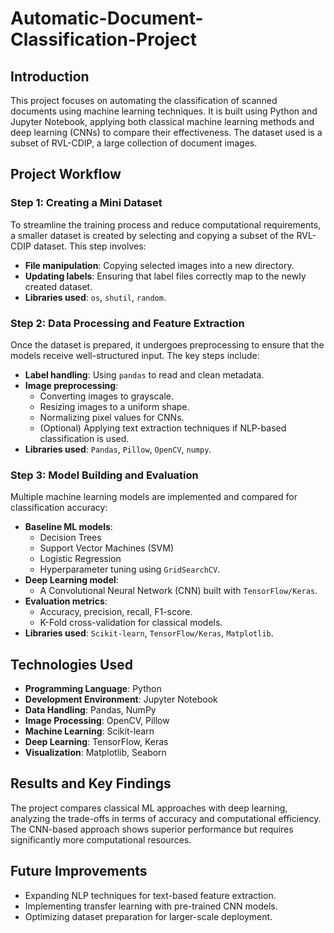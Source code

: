 # Automatic-Document-Classification-Project

## Introduction
This project focuses on automating the classification of scanned documents using machine learning techniques. It is built using Python and Jupyter Notebook, applying both classical machine learning methods and deep learning (CNNs) to compare their effectiveness. The dataset used is a subset of RVL-CDIP, a large collection of document images.

## Project Workflow

### Step 1: Creating a Mini Dataset
To streamline the training process and reduce computational requirements, a smaller dataset is created by selecting and copying a subset of the RVL-CDIP dataset. This step involves:
- **File manipulation**: Copying selected images into a new directory.
- **Updating labels**: Ensuring that label files correctly map to the newly created dataset.
- **Libraries used**: `os`, `shutil`, `random`.

### Step 2: Data Processing and Feature Extraction
Once the dataset is prepared, it undergoes preprocessing to ensure that the models receive well-structured input. The key steps include:
- **Label handling**: Using `pandas` to read and clean metadata.
- **Image preprocessing**:
  - Converting images to grayscale.
  - Resizing images to a uniform shape.
  - Normalizing pixel values for CNNs.
  - (Optional) Applying text extraction techniques if NLP-based classification is used.
- **Libraries used**: `Pandas`, `Pillow`, `OpenCV`, `numpy`.

### Step 3: Model Building and Evaluation
Multiple machine learning models are implemented and compared for classification accuracy:
- **Baseline ML models**:
  - Decision Trees
  - Support Vector Machines (SVM)
  - Logistic Regression
  - Hyperparameter tuning using `GridSearchCV`.
- **Deep Learning model**:
  - A Convolutional Neural Network (CNN) built with `TensorFlow/Keras`.
- **Evaluation metrics**:
  - Accuracy, precision, recall, F1-score.
  - K-Fold cross-validation for classical models.
- **Libraries used**: `Scikit-learn`, `TensorFlow/Keras`, `Matplotlib`.

## Technologies Used
- **Programming Language**: Python
- **Development Environment**: Jupyter Notebook
- **Data Handling**: Pandas, NumPy
- **Image Processing**: OpenCV, Pillow
- **Machine Learning**: Scikit-learn
- **Deep Learning**: TensorFlow, Keras
- **Visualization**: Matplotlib, Seaborn

## Results and Key Findings
The project compares classical ML approaches with deep learning, analyzing the trade-offs in terms of accuracy and computational efficiency. The CNN-based approach shows superior performance but requires significantly more computational resources.

## Future Improvements
- Expanding NLP techniques for text-based feature extraction.
- Implementing transfer learning with pre-trained CNN models.
- Optimizing dataset preparation for larger-scale deployment.
